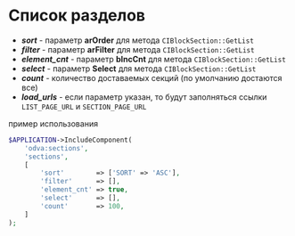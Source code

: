 # Список разделов

- ___sort___        - параметр **arOrder** для метода ```CIBlockSection::GetList```
- ___filter___      - параметр **arFilter** для метода ```CIBlockSection::GetList```
- ___element_cnt___ - параметр **bIncCnt** для метода ```CIBlockSection::GetList```
- ___select___      - параметр **Select** для метода ```CIBlockSection::GetList```
- ___count___       - количество доставаемых секций (по умолчанию достаются все)
- ___load_urls___   - если параметр указан, то будут заполняться ссылки ```LIST_PAGE_URL``` и ```SECTION_PAGE_URL```

пример использования
```php
$APPLICATION->IncludeComponent(
	'odva:sections',
	'sections',
	[
		'sort'        => ['SORT' => 'ASC'],
		'filter'      => [],
		'element_cnt' => true,
		'select'      => [],
		'count'       => 100,
	]
);
```
